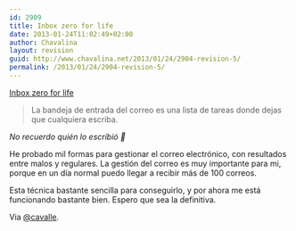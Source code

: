 ```yaml
---
id: 2909
title: Inbox zero for life
date: 2013-01-24T11:02:49+02:00
author: Chavalina
layout: revision
guid: http://www.chavalina.net/2013/01/24/2904-revision-5/
permalink: /2013/01/24/2904-revision-5/
---
```

<a href="http://xph.us/2013/01/22/inbox-zero-for-life.html" target="_blank">Inbox zero for life</a>

> La bandeja de entrada del correo es una lista de tareas donde dejas que cualquiera escriba.

<cite>No recuerdo quién lo escribió 🙁</cite>

He probado mil formas para gestionar el correo electrónico, con resultados entre malos y regulares. La gestión del correo es muy importante para mi, porque en un día normal puedo llegar a recibir más de 100 correos.

Esta técnica bastante sencilla para conseguirlo, y por ahora me está funcionando bastante bien. Espero que sea la definitiva.

Via <a href="https://twitter.com/cavalle" target="_blank">@cavalle</a>.